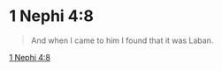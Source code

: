 # 1 Nephi 4:8

> And when I came to him I found that it was Laban.

[1 Nephi 4:8](https://www.churchofjesuschrist.org/study/scriptures/bofm/1-ne/4?lang=eng&id=p8#p8)


